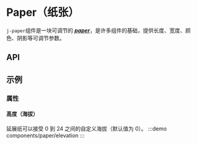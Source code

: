 # Paper（纸张）
`j-paper`组件是一块可调节的 ***<u>paper</u>***，是许多组件的基础，提供长度、宽度、颜色、阴影等可调节参数。 

## API

## 示例
### 属性
#### 高度（海拔）
延展纸可以接受 0 到 24 之间的自定义海拔（默认值为 0）。
:::demo
components/paper/elevation
:::
